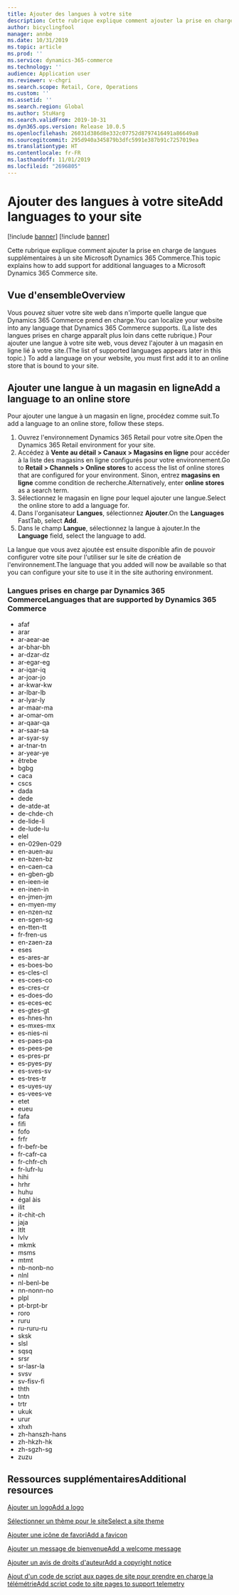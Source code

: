 ```yaml
---
title: Ajouter des langues à votre site
description: Cette rubrique explique comment ajouter la prise en charge de langues supplémentaires à un site Microsoft Dynamics 365 Commerce.
author: bicyclingfool
manager: annbe
ms.date: 10/31/2019
ms.topic: article
ms.prod: ''
ms.service: dynamics-365-commerce
ms.technology: ''
audience: Application user
ms.reviewer: v-chgri
ms.search.scope: Retail, Core, Operations
ms.custom: ''
ms.assetid: ''
ms.search.region: Global
ms.author: StuHarg
ms.search.validFrom: 2019-10-31
ms.dyn365.ops.version: Release 10.0.5
ms.openlocfilehash: 26031d386d8e332c07752d8797416491a86649a8
ms.sourcegitcommit: 295d940a345879b3dfc5991e387b91c7257019ea
ms.translationtype: HT
ms.contentlocale: fr-FR
ms.lasthandoff: 11/01/2019
ms.locfileid: "2696805"
---
```

# <a name="add-languages-to-your-site"></a><span data-ttu-id="aecca-103">Ajouter des langues à votre site</span><span class="sxs-lookup"><span data-stu-id="aecca-103">Add languages to your site</span></span>

[!include [banner](includes/preview-banner.md)]
[!include [banner](includes/banner.md)]

<span data-ttu-id="aecca-104">Cette rubrique explique comment ajouter la prise en charge de langues supplémentaires à un site Microsoft Dynamics 365 Commerce.</span><span class="sxs-lookup"><span data-stu-id="aecca-104">This topic explains how to add support for additional languages to a Microsoft Dynamics 365 Commerce site.</span></span>

## <a name="overview"></a><span data-ttu-id="aecca-105">Vue d'ensemble</span><span class="sxs-lookup"><span data-stu-id="aecca-105">Overview</span></span>

<span data-ttu-id="aecca-106">Vous pouvez situer votre site web dans n'importe quelle langue que Dynamics 365 Commerce prend en charge.</span><span class="sxs-lookup"><span data-stu-id="aecca-106">You can localize your website into any language that Dynamics 365 Commerce supports.</span></span> <span data-ttu-id="aecca-107">(La liste des langues prises en charge apparaît plus loin dans cette rubrique.) Pour ajouter une langue à votre site web, vous devez l'ajouter à un magasin en ligne lié à votre site.</span><span class="sxs-lookup"><span data-stu-id="aecca-107">(The list of supported languages appears later in this topic.) To add a language on your website, you must first add it to an online store that is bound to your site.</span></span>

## <a name="add-a-language-to-an-online-store"></a><span data-ttu-id="aecca-108">Ajouter une langue à un magasin en ligne</span><span class="sxs-lookup"><span data-stu-id="aecca-108">Add a language to an online store</span></span>

<span data-ttu-id="aecca-109">Pour ajouter une langue à un magasin en ligne, procédez comme suit.</span><span class="sxs-lookup"><span data-stu-id="aecca-109">To add a language to an online store, follow these steps.</span></span>

1. <span data-ttu-id="aecca-110">Ouvrez l'environnement Dynamics 365 Retail pour votre site.</span><span class="sxs-lookup"><span data-stu-id="aecca-110">Open the Dynamics 365 Retail environment for your site.</span></span>
1. <span data-ttu-id="aecca-111">Accédez à **Vente au détail \> Canaux \> Magasins en ligne** pour accéder à la liste des magasins en ligne configurés pour votre environnement.</span><span class="sxs-lookup"><span data-stu-id="aecca-111">Go to **Retail \> Channels \> Online stores** to access the list of online stores that are configured for your environment.</span></span> <span data-ttu-id="aecca-112">Sinon, entrez **magasins en ligne** comme condition de recherche.</span><span class="sxs-lookup"><span data-stu-id="aecca-112">Alternatively, enter **online stores** as a search term.</span></span>
1. <span data-ttu-id="aecca-113">Sélectionnez le magasin en ligne pour lequel ajouter une langue.</span><span class="sxs-lookup"><span data-stu-id="aecca-113">Select the online store to add a language for.</span></span>
1. <span data-ttu-id="aecca-114">Dans l'organisateur **Langues**, sélectionnez **Ajouter**.</span><span class="sxs-lookup"><span data-stu-id="aecca-114">On the **Languages** FastTab, select **Add**.</span></span>
1. <span data-ttu-id="aecca-115">Dans le champ **Langue**, sélectionnez la langue à ajouter.</span><span class="sxs-lookup"><span data-stu-id="aecca-115">In the **Language** field, select the language to add.</span></span>

<span data-ttu-id="aecca-116">La langue que vous avez ajoutée est ensuite disponible afin de pouvoir configurer votre site pour l'utiliser sur le site de création de l'environnement.</span><span class="sxs-lookup"><span data-stu-id="aecca-116">The language that you added will now be available so that you can configure your site to use it in the site authoring environment.</span></span>

### <a name="languages-that-are-supported-by-dynamics-365-commerce"></a><span data-ttu-id="aecca-117">Langues prises en charge par Dynamics 365 Commerce</span><span class="sxs-lookup"><span data-stu-id="aecca-117">Languages that are supported by Dynamics 365 Commerce</span></span>

- <span data-ttu-id="aecca-118">af</span><span class="sxs-lookup"><span data-stu-id="aecca-118">af</span></span>
- <span data-ttu-id="aecca-119">ar</span><span class="sxs-lookup"><span data-stu-id="aecca-119">ar</span></span>
- <span data-ttu-id="aecca-120">ar-ae</span><span class="sxs-lookup"><span data-stu-id="aecca-120">ar-ae</span></span>
- <span data-ttu-id="aecca-121">ar-bh</span><span class="sxs-lookup"><span data-stu-id="aecca-121">ar-bh</span></span>
- <span data-ttu-id="aecca-122">ar-dz</span><span class="sxs-lookup"><span data-stu-id="aecca-122">ar-dz</span></span>
- <span data-ttu-id="aecca-123">ar-eg</span><span class="sxs-lookup"><span data-stu-id="aecca-123">ar-eg</span></span>
- <span data-ttu-id="aecca-124">ar-iq</span><span class="sxs-lookup"><span data-stu-id="aecca-124">ar-iq</span></span>
- <span data-ttu-id="aecca-125">ar-jo</span><span class="sxs-lookup"><span data-stu-id="aecca-125">ar-jo</span></span>
- <span data-ttu-id="aecca-126">ar-kw</span><span class="sxs-lookup"><span data-stu-id="aecca-126">ar-kw</span></span>
- <span data-ttu-id="aecca-127">ar-lb</span><span class="sxs-lookup"><span data-stu-id="aecca-127">ar-lb</span></span>
- <span data-ttu-id="aecca-128">ar-ly</span><span class="sxs-lookup"><span data-stu-id="aecca-128">ar-ly</span></span>
- <span data-ttu-id="aecca-129">ar-ma</span><span class="sxs-lookup"><span data-stu-id="aecca-129">ar-ma</span></span>
- <span data-ttu-id="aecca-130">ar-om</span><span class="sxs-lookup"><span data-stu-id="aecca-130">ar-om</span></span>
- <span data-ttu-id="aecca-131">ar-qa</span><span class="sxs-lookup"><span data-stu-id="aecca-131">ar-qa</span></span>
- <span data-ttu-id="aecca-132">ar-sa</span><span class="sxs-lookup"><span data-stu-id="aecca-132">ar-sa</span></span>
- <span data-ttu-id="aecca-133">ar-sy</span><span class="sxs-lookup"><span data-stu-id="aecca-133">ar-sy</span></span>
- <span data-ttu-id="aecca-134">ar-tn</span><span class="sxs-lookup"><span data-stu-id="aecca-134">ar-tn</span></span>
- <span data-ttu-id="aecca-135">ar-ye</span><span class="sxs-lookup"><span data-stu-id="aecca-135">ar-ye</span></span>
- <span data-ttu-id="aecca-136">être</span><span class="sxs-lookup"><span data-stu-id="aecca-136">be</span></span>
- <span data-ttu-id="aecca-137">bg</span><span class="sxs-lookup"><span data-stu-id="aecca-137">bg</span></span>
- <span data-ttu-id="aecca-138">ca</span><span class="sxs-lookup"><span data-stu-id="aecca-138">ca</span></span>
- <span data-ttu-id="aecca-139">cs</span><span class="sxs-lookup"><span data-stu-id="aecca-139">cs</span></span>
- <span data-ttu-id="aecca-140">da</span><span class="sxs-lookup"><span data-stu-id="aecca-140">da</span></span>
- <span data-ttu-id="aecca-141">de</span><span class="sxs-lookup"><span data-stu-id="aecca-141">de</span></span>
- <span data-ttu-id="aecca-142">de-at</span><span class="sxs-lookup"><span data-stu-id="aecca-142">de-at</span></span>
- <span data-ttu-id="aecca-143">de-ch</span><span class="sxs-lookup"><span data-stu-id="aecca-143">de-ch</span></span>
- <span data-ttu-id="aecca-144">de-li</span><span class="sxs-lookup"><span data-stu-id="aecca-144">de-li</span></span>
- <span data-ttu-id="aecca-145">de-lu</span><span class="sxs-lookup"><span data-stu-id="aecca-145">de-lu</span></span>
- <span data-ttu-id="aecca-146">el</span><span class="sxs-lookup"><span data-stu-id="aecca-146">el</span></span>
- <span data-ttu-id="aecca-147">en-029</span><span class="sxs-lookup"><span data-stu-id="aecca-147">en-029</span></span>
- <span data-ttu-id="aecca-148">en-au</span><span class="sxs-lookup"><span data-stu-id="aecca-148">en-au</span></span>
- <span data-ttu-id="aecca-149">en-bz</span><span class="sxs-lookup"><span data-stu-id="aecca-149">en-bz</span></span>
- <span data-ttu-id="aecca-150">en-ca</span><span class="sxs-lookup"><span data-stu-id="aecca-150">en-ca</span></span>
- <span data-ttu-id="aecca-151">en-gb</span><span class="sxs-lookup"><span data-stu-id="aecca-151">en-gb</span></span>
- <span data-ttu-id="aecca-152">en-ie</span><span class="sxs-lookup"><span data-stu-id="aecca-152">en-ie</span></span>
- <span data-ttu-id="aecca-153">en-in</span><span class="sxs-lookup"><span data-stu-id="aecca-153">en-in</span></span>
- <span data-ttu-id="aecca-154">en-jm</span><span class="sxs-lookup"><span data-stu-id="aecca-154">en-jm</span></span>
- <span data-ttu-id="aecca-155">en-my</span><span class="sxs-lookup"><span data-stu-id="aecca-155">en-my</span></span>
- <span data-ttu-id="aecca-156">en-nz</span><span class="sxs-lookup"><span data-stu-id="aecca-156">en-nz</span></span>
- <span data-ttu-id="aecca-157">en-sg</span><span class="sxs-lookup"><span data-stu-id="aecca-157">en-sg</span></span>
- <span data-ttu-id="aecca-158">en-tt</span><span class="sxs-lookup"><span data-stu-id="aecca-158">en-tt</span></span>
- <span data-ttu-id="aecca-159">fr-fr</span><span class="sxs-lookup"><span data-stu-id="aecca-159">en-us</span></span>
- <span data-ttu-id="aecca-160">en-za</span><span class="sxs-lookup"><span data-stu-id="aecca-160">en-za</span></span>
- <span data-ttu-id="aecca-161">es</span><span class="sxs-lookup"><span data-stu-id="aecca-161">es</span></span>
- <span data-ttu-id="aecca-162">es-ar</span><span class="sxs-lookup"><span data-stu-id="aecca-162">es-ar</span></span>
- <span data-ttu-id="aecca-163">es-bo</span><span class="sxs-lookup"><span data-stu-id="aecca-163">es-bo</span></span>
- <span data-ttu-id="aecca-164">es-cl</span><span class="sxs-lookup"><span data-stu-id="aecca-164">es-cl</span></span>
- <span data-ttu-id="aecca-165">es-co</span><span class="sxs-lookup"><span data-stu-id="aecca-165">es-co</span></span>
- <span data-ttu-id="aecca-166">es-cr</span><span class="sxs-lookup"><span data-stu-id="aecca-166">es-cr</span></span>
- <span data-ttu-id="aecca-167">es-do</span><span class="sxs-lookup"><span data-stu-id="aecca-167">es-do</span></span>
- <span data-ttu-id="aecca-168">es-ec</span><span class="sxs-lookup"><span data-stu-id="aecca-168">es-ec</span></span>
- <span data-ttu-id="aecca-169">es-gt</span><span class="sxs-lookup"><span data-stu-id="aecca-169">es-gt</span></span>
- <span data-ttu-id="aecca-170">es-hn</span><span class="sxs-lookup"><span data-stu-id="aecca-170">es-hn</span></span>
- <span data-ttu-id="aecca-171">es-mx</span><span class="sxs-lookup"><span data-stu-id="aecca-171">es-mx</span></span>
- <span data-ttu-id="aecca-172">es-ni</span><span class="sxs-lookup"><span data-stu-id="aecca-172">es-ni</span></span>
- <span data-ttu-id="aecca-173">es-pa</span><span class="sxs-lookup"><span data-stu-id="aecca-173">es-pa</span></span>
- <span data-ttu-id="aecca-174">es-pe</span><span class="sxs-lookup"><span data-stu-id="aecca-174">es-pe</span></span>
- <span data-ttu-id="aecca-175">es-pr</span><span class="sxs-lookup"><span data-stu-id="aecca-175">es-pr</span></span>
- <span data-ttu-id="aecca-176">es-py</span><span class="sxs-lookup"><span data-stu-id="aecca-176">es-py</span></span>
- <span data-ttu-id="aecca-177">es-sv</span><span class="sxs-lookup"><span data-stu-id="aecca-177">es-sv</span></span>
- <span data-ttu-id="aecca-178">es-tr</span><span class="sxs-lookup"><span data-stu-id="aecca-178">es-tr</span></span>
- <span data-ttu-id="aecca-179">es-uy</span><span class="sxs-lookup"><span data-stu-id="aecca-179">es-uy</span></span>
- <span data-ttu-id="aecca-180">es-ve</span><span class="sxs-lookup"><span data-stu-id="aecca-180">es-ve</span></span>
- <span data-ttu-id="aecca-181">et</span><span class="sxs-lookup"><span data-stu-id="aecca-181">et</span></span>
- <span data-ttu-id="aecca-182">eu</span><span class="sxs-lookup"><span data-stu-id="aecca-182">eu</span></span>
- <span data-ttu-id="aecca-183">fa</span><span class="sxs-lookup"><span data-stu-id="aecca-183">fa</span></span>
- <span data-ttu-id="aecca-184">fi</span><span class="sxs-lookup"><span data-stu-id="aecca-184">fi</span></span>
- <span data-ttu-id="aecca-185">fo</span><span class="sxs-lookup"><span data-stu-id="aecca-185">fo</span></span>
- <span data-ttu-id="aecca-186">fr</span><span class="sxs-lookup"><span data-stu-id="aecca-186">fr</span></span>
- <span data-ttu-id="aecca-187">fr-be</span><span class="sxs-lookup"><span data-stu-id="aecca-187">fr-be</span></span>
- <span data-ttu-id="aecca-188">fr-ca</span><span class="sxs-lookup"><span data-stu-id="aecca-188">fr-ca</span></span>
- <span data-ttu-id="aecca-189">fr-ch</span><span class="sxs-lookup"><span data-stu-id="aecca-189">fr-ch</span></span>
- <span data-ttu-id="aecca-190">fr-lu</span><span class="sxs-lookup"><span data-stu-id="aecca-190">fr-lu</span></span>
- <span data-ttu-id="aecca-191">hi</span><span class="sxs-lookup"><span data-stu-id="aecca-191">hi</span></span>
- <span data-ttu-id="aecca-192">hr</span><span class="sxs-lookup"><span data-stu-id="aecca-192">hr</span></span>
- <span data-ttu-id="aecca-193">hu</span><span class="sxs-lookup"><span data-stu-id="aecca-193">hu</span></span>
- <span data-ttu-id="aecca-194">égal à</span><span class="sxs-lookup"><span data-stu-id="aecca-194">is</span></span>
- <span data-ttu-id="aecca-195">il</span><span class="sxs-lookup"><span data-stu-id="aecca-195">it</span></span>
- <span data-ttu-id="aecca-196">it-ch</span><span class="sxs-lookup"><span data-stu-id="aecca-196">it-ch</span></span>
- <span data-ttu-id="aecca-197">ja</span><span class="sxs-lookup"><span data-stu-id="aecca-197">ja</span></span>
- <span data-ttu-id="aecca-198">lt</span><span class="sxs-lookup"><span data-stu-id="aecca-198">lt</span></span>
- <span data-ttu-id="aecca-199">lv</span><span class="sxs-lookup"><span data-stu-id="aecca-199">lv</span></span>
- <span data-ttu-id="aecca-200">mk</span><span class="sxs-lookup"><span data-stu-id="aecca-200">mk</span></span>
- <span data-ttu-id="aecca-201">ms</span><span class="sxs-lookup"><span data-stu-id="aecca-201">ms</span></span>
- <span data-ttu-id="aecca-202">mt</span><span class="sxs-lookup"><span data-stu-id="aecca-202">mt</span></span>
- <span data-ttu-id="aecca-203">nb-no</span><span class="sxs-lookup"><span data-stu-id="aecca-203">nb-no</span></span>
- <span data-ttu-id="aecca-204">nl</span><span class="sxs-lookup"><span data-stu-id="aecca-204">nl</span></span>
- <span data-ttu-id="aecca-205">nl-be</span><span class="sxs-lookup"><span data-stu-id="aecca-205">nl-be</span></span>
- <span data-ttu-id="aecca-206">nn-no</span><span class="sxs-lookup"><span data-stu-id="aecca-206">nn-no</span></span>
- <span data-ttu-id="aecca-207">pl</span><span class="sxs-lookup"><span data-stu-id="aecca-207">pl</span></span>
- <span data-ttu-id="aecca-208">pt-br</span><span class="sxs-lookup"><span data-stu-id="aecca-208">pt-br</span></span>
- <span data-ttu-id="aecca-209">ro</span><span class="sxs-lookup"><span data-stu-id="aecca-209">ro</span></span>
- <span data-ttu-id="aecca-210">ru</span><span class="sxs-lookup"><span data-stu-id="aecca-210">ru</span></span>
- <span data-ttu-id="aecca-211">ru-ru</span><span class="sxs-lookup"><span data-stu-id="aecca-211">ru-ru</span></span>
- <span data-ttu-id="aecca-212">sk</span><span class="sxs-lookup"><span data-stu-id="aecca-212">sk</span></span>
- <span data-ttu-id="aecca-213">sl</span><span class="sxs-lookup"><span data-stu-id="aecca-213">sl</span></span>
- <span data-ttu-id="aecca-214">sq</span><span class="sxs-lookup"><span data-stu-id="aecca-214">sq</span></span>
- <span data-ttu-id="aecca-215">sr</span><span class="sxs-lookup"><span data-stu-id="aecca-215">sr</span></span>
- <span data-ttu-id="aecca-216">sr-la</span><span class="sxs-lookup"><span data-stu-id="aecca-216">sr-la</span></span>
- <span data-ttu-id="aecca-217">sv</span><span class="sxs-lookup"><span data-stu-id="aecca-217">sv</span></span>
- <span data-ttu-id="aecca-218">sv-fi</span><span class="sxs-lookup"><span data-stu-id="aecca-218">sv-fi</span></span>
- <span data-ttu-id="aecca-219">th</span><span class="sxs-lookup"><span data-stu-id="aecca-219">th</span></span>
- <span data-ttu-id="aecca-220">tn</span><span class="sxs-lookup"><span data-stu-id="aecca-220">tn</span></span>
- <span data-ttu-id="aecca-221">tr</span><span class="sxs-lookup"><span data-stu-id="aecca-221">tr</span></span>
- <span data-ttu-id="aecca-222">uk</span><span class="sxs-lookup"><span data-stu-id="aecca-222">uk</span></span>
- <span data-ttu-id="aecca-223">ur</span><span class="sxs-lookup"><span data-stu-id="aecca-223">ur</span></span>
- <span data-ttu-id="aecca-224">xh</span><span class="sxs-lookup"><span data-stu-id="aecca-224">xh</span></span>
- <span data-ttu-id="aecca-225">zh-hans</span><span class="sxs-lookup"><span data-stu-id="aecca-225">zh-hans</span></span>
- <span data-ttu-id="aecca-226">zh-hk</span><span class="sxs-lookup"><span data-stu-id="aecca-226">zh-hk</span></span>
- <span data-ttu-id="aecca-227">zh-sg</span><span class="sxs-lookup"><span data-stu-id="aecca-227">zh-sg</span></span>
- <span data-ttu-id="aecca-228">zu</span><span class="sxs-lookup"><span data-stu-id="aecca-228">zu</span></span>

## <a name="additional-resources"></a><span data-ttu-id="aecca-229">Ressources supplémentaires</span><span class="sxs-lookup"><span data-stu-id="aecca-229">Additional resources</span></span>

[<span data-ttu-id="aecca-230">Ajouter un logo</span><span class="sxs-lookup"><span data-stu-id="aecca-230">Add a logo</span></span>](add-logo.md)

[<span data-ttu-id="aecca-231">Sélectionner un thème pour le site</span><span class="sxs-lookup"><span data-stu-id="aecca-231">Select a site theme</span></span>](select-site-theme.md)

[<span data-ttu-id="aecca-232">Ajouter une icône de favori</span><span class="sxs-lookup"><span data-stu-id="aecca-232">Add a favicon</span></span>](add-favicon.md)

[<span data-ttu-id="aecca-233">Ajouter un message de bienvenue</span><span class="sxs-lookup"><span data-stu-id="aecca-233">Add a welcome message</span></span>](add-welcome-message.md)

[<span data-ttu-id="aecca-234">Ajouter un avis de droits d'auteur</span><span class="sxs-lookup"><span data-stu-id="aecca-234">Add a copyright notice</span></span>](add-copyright-notice.md)

[<span data-ttu-id="aecca-235">Ajout d'un code de script aux pages de site pour prendre en charge la télémétrie</span><span class="sxs-lookup"><span data-stu-id="aecca-235">Add script code to site pages to support telemetry</span></span>](add-telemetry.md)
